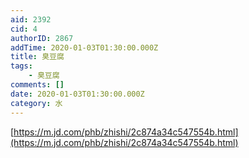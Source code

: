 ```yaml
---
aid: 2392
cid: 4
authorID: 2867
addTime: 2020-01-03T01:30:00.000Z
title: 臭豆腐
tags:
    - 臭豆腐
comments: []
date: 2020-01-03T01:30:00.000Z
category: 水
---
```


[https://m.jd.com/phb/zhishi/2c874a34c547554b.html](https://m.jd.com/phb/zhishi/2c874a34c547554b.html)
